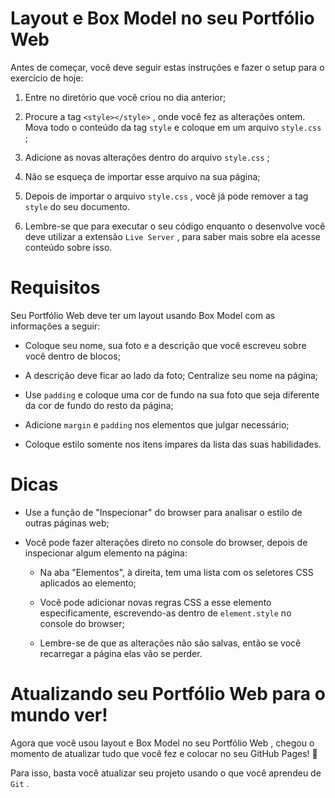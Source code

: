 # Layout e Box Model no seu Portfólio Web

Antes de começar, você deve seguir estas instruções e fazer o setup para o exercício de hoje:

1. Entre no diretório que você criou no dia anterior;

2. Procure a tag ```<style></style>``` , onde você fez as alterações ontem. Mova todo o conteúdo da tag ```style``` e coloque em um arquivo ```style.css``` ;

3. Adicione as novas alterações dentro do arquivo ```style.css``` ;

4. Não se esqueça de importar esse arquivo na sua página;

5. Depois de importar o arquivo ```style.css``` , você já pode remover a tag ```style``` do seu documento.

6. Lembre-se que para executar o seu código enquanto o desenvolve você deve utilizar a extensão ```Live Server``` , para saber mais sobre ela acesse conteúdo sobre isso.

# Requisitos

Seu Portfólio Web deve ter um layout usando Box Model com as informações a seguir:

* Coloque seu nome, sua foto e a descrição que você escreveu sobre você dentro de blocos;

* A descrição deve ficar ao lado da foto;
Centralize seu nome na página;

* Use ```padding``` e coloque uma cor de fundo na sua foto que seja diferente da cor de fundo do resto da página;

* Adicione ```margin``` e ```padding``` nos elementos que julgar necessário;

* Coloque estilo somente nos itens ímpares da lista das suas habilidades.

# Dicas

* Use a função de "Inspecionar" do browser para analisar o estilo de outras páginas web;

* Você pode fazer alterações direto no console do browser, depois de inspecionar algum elemento na página:

  * Na aba "Elementos", à direita, tem uma lista com os seletores CSS aplicados ao elemento;

  * Você pode adicionar novas regras CSS a esse elemento especificamente, escrevendo-as dentro de ```element.style``` no console do browser;

  * Lembre-se de que as alterações não são salvas, então se você recarregar a página elas vão se perder.

# Atualizando seu Portfólio Web para o mundo ver!

Agora que você usou layout e Box Model no seu Portfólio Web , chegou o momento de atualizar tudo que você fez e colocar no seu GitHub Pages! 🎉

Para isso, basta você atualizar seu projeto usando o que você aprendeu de ```Git``` .